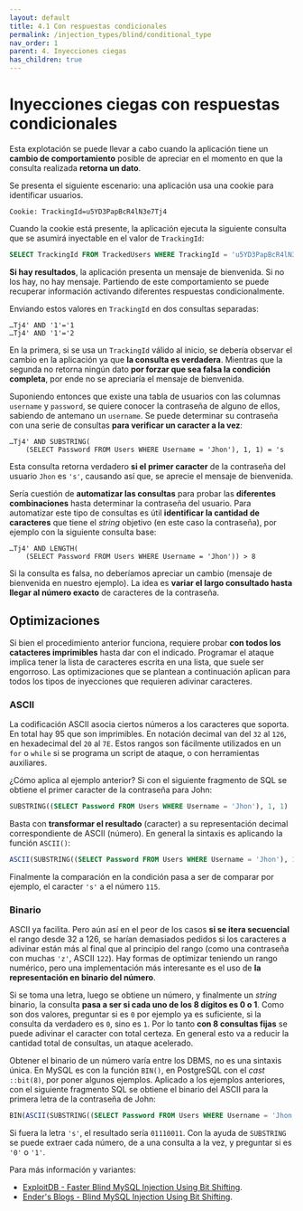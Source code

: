 ```yaml
---
layout: default
title: 4.1 Con respuestas condicionales
permalink: /injection_types/blind/conditional_type
nav_order: 1
parent: 4. Inyecciones ciegas
has_children: true
---
```


# Inyecciones ciegas con respuestas condicionales

Esta explotación se puede llevar a cabo cuando la aplicación tiene un **cambio de comportamiento** posible de apreciar en el momento en que la consulta realizada **retorna un dato**.

Se presenta el siguiente escenario: una aplicación usa una cookie para identificar usuarios.

```
Cookie: TrackingId=u5YD3PapBcR4lN3e7Tj4
```

Cuando la cookie está presente, la aplicación ejecuta la siguiente consulta que se asumirá inyectable en el valor de `TrackingId`:

```sql
SELECT TrackingId FROM TrackedUsers WHERE TrackingId = 'u5YD3PapBcR4lN3e7Tj4'
```

**Si hay resultados**, la aplicación presenta un mensaje de bienvenida. Si no los hay, no hay mensaje. Partiendo de este comportamiento se puede recuperar información activando diferentes respuestas condicionalmente.

Enviando estos valores en `TrackingId` en dos consultas separadas:

```
…Tj4' AND '1'='1 
…Tj4' AND '1'='2
```

En la primera, si se usa un `TrackingId` válido al inicio, se debería observar el cambio en la aplicación ya que **la consulta es verdadera**. Mientras que la segunda no retorna ningún dato **por forzar que sea falsa la condición completa**, por ende no se apreciaría el mensaje de bienvenida. 

Suponiendo entonces que existe una tabla de usuarios con las columnas `username` y `password`, se quiere conocer la contraseña de alguno de ellos, sabiendo de antemano un `username`. Se puede determinar su contraseña con una serie de consultas **para verificar un caracter a la vez**:

```
…Tj4' AND SUBSTRING(
    (SELECT Password FROM Users WHERE Username = 'Jhon'), 1, 1) = 's
```

Esta consulta retorna verdadero **si el primer caracter** de la contraseña del usuario `Jhon` es `'s'`, causando así que, se aprecie el mensaje de bienvenida.

Sería cuestión de **automatizar las consultas** para probar las **diferentes combinaciones** hasta determinar la contraseña del usuario. Para automatizar este tipo de consultas es útil **identificar la cantidad de caracteres** que tiene el *string* objetivo (en este caso la contraseña), por ejemplo con la siguiente consulta base:

```
…Tj4' AND LENGTH(
    (SELECT Password FROM Users WHERE Username = 'Jhon')) > 8
```

Si la consulta es falsa, no deberíamos apreciar un cambio (mensaje de bienvenida en nuestro ejemplo). La idea es **variar el largo consultado hasta llegar al número exacto** de caracteres de la contraseña.

## Optimizaciones

Si bien el procedimiento anterior funciona, requiere probar **con todos los catacteres imprimibles** hasta dar con el indicado. Programar el ataque implica tener la lista de caracteres escrita en una lista, que suele ser engorroso. Las optimizaciones que se plantean a continuación aplican para todos los tipos de inyecciones que requieren adivinar caracteres.

### ASCII

La codificación ASCII asocia ciertos números a los caracteres que soporta. En total hay 95 que son imprimibles. En notación decimal van del `32` al `126`, en hexadecimal del `20` al `7E`. Estos rangos son fácilmente utilizados en un `for` o `while` si se programa un script de ataque, o con herramientas auxiliares.

¿Cómo aplica al ejemplo anterior? Si con el siguiente fragmento de SQL se obtiene el primer caracter de la contraseña para John:

```sql
SUBSTRING((SELECT Password FROM Users WHERE Username = 'Jhon'), 1, 1)
```

Basta con **transformar el resultado** (caracter) a su representación decimal correspondiente de ASCII (número). En general la sintaxis es aplicando la función `ASCII()`:

```sql
ASCII(SUBSTRING((SELECT Password FROM Users WHERE Username = 'Jhon'), 1, 1))
```

Finalmente la comparación en la condición pasa a ser de comparar por ejemplo, el caracter `'s'` a el número `115`.

### Binario

ASCII ya facilita. Pero aún así en el peor de los casos **si se itera secuencial** el rango desde 32 a 126, se harían demasiados pedidos si los caracteres a adivinar están más al final que al principio del rango (como una contraseña con muchas `'z'`, ASCII `122`). Hay formas de optimizar teniendo un rango numérico, pero una implementación más interesante es el uso de **la representación en binario del número**.

Si se toma una letra, luego se obtiene un número, y finalmente un *string* binario, la consulta **pasa a ser si cada uno de los 8 dígitos es 0 o 1**. Como son dos valores, preguntar si es `0` por ejemplo ya es suficiente, si la consulta da verdadero es `0`, sino es `1`. Por lo tanto **con 8 consultas fijas** se puede adivinar el caracter con total certeza. En general esto va a reducir la cantidad total de consultas, un ataque acelerado.

Obtener el binario de un número varía entre los DBMS, no es una sintaxis única. En MySQL es con la función `BIN()`, en PostgreSQL con el *cast* `::bit(8)`, por poner algunos ejemplos. Aplicado a los ejemplos anteriores, con el siguiente fragmento SQL se obtiene el binario del ASCII para la primera letra de la contraseña de John:

```sql
BIN(ASCII(SUBSTRING((SELECT Password FROM Users WHERE Username = 'Jhon'), 1, 1)))
```

Si fuera la letra `'s'`, el resultado sería `01110011`. Con la ayuda de `SUBSTRING` se puede extraer cada número, de a una consulta a la vez, y preguntar si es `'0'` o `'1'`.

Para más información y variantes:
- [ExploitDB - Faster Blind MySQL Injection Using Bit Shifting](https://www.exploit-db.com/papers/17073).
- [Ender's Blogs - Blind MySQL Injection Using Bit Shifting](https://enderspub.kubertu.com/blind-mysql-injection-using-bit-shifting).